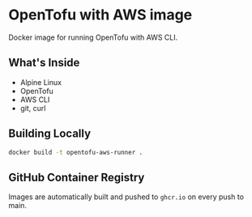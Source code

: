 # OpenTofu with AWS image

Docker image for running OpenTofu with AWS CLI.

## What's Inside

- Alpine Linux
- OpenTofu 
- AWS CLI 
- git, curl

## Building Locally

```bash
docker build -t opentofu-aws-runner .
```

## GitHub Container Registry

Images are automatically built and pushed to `ghcr.io` on every push to main.
